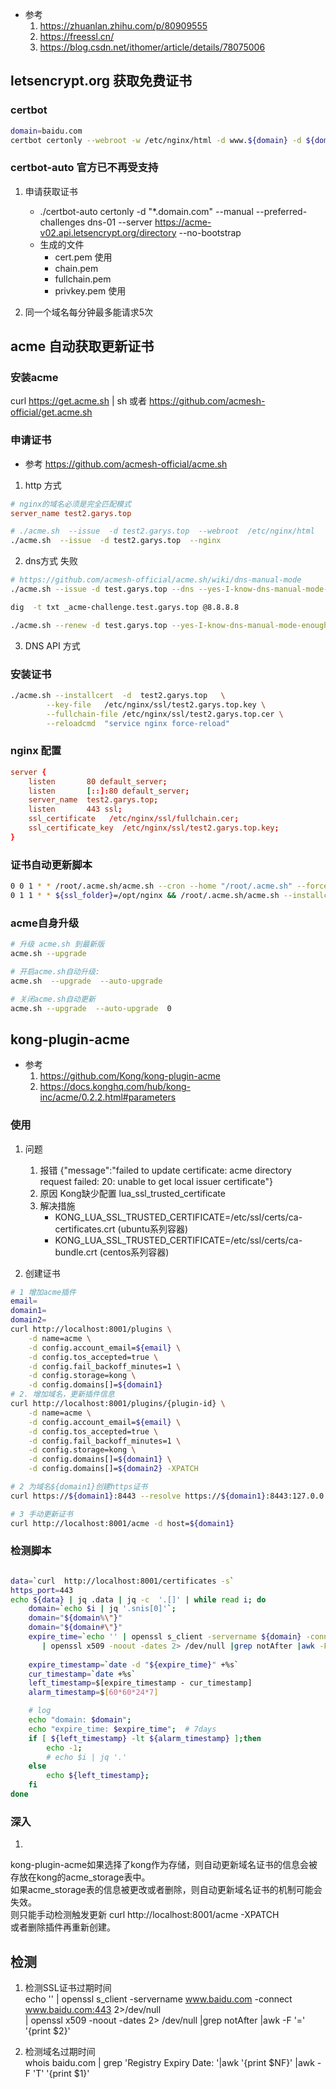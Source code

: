
- 参考
    1. https://zhuanlan.zhihu.com/p/80909555
    2. https://freessl.cn/
    3. https://blog.csdn.net/ithomer/article/details/78075006


## letsencrypt.org 获取免费证书 
### certbot
```sh
domain=baidu.com
certbot certonly --webroot -w /etc/nginx/html -d www.${domain} -d ${domain}
```
### certbot-auto 官方已不再受支持
1. 申请获取证书
    - ./certbot-auto certonly -d "*.domain.com" --manual --preferred-challenges dns-01 --server https://acme-v02.api.letsencrypt.org/directory --no-bootstrap
    - 生成的文件
        - cert.pem 使用
        - chain.pem
        - fullchain.pem
        - privkey.pem 使用

2. 同一个域名每分钟最多能请求5次


## acme 自动获取更新证书
### 安装acme 
curl  https://get.acme.sh | sh
或者
https://github.com/acmesh-official/get.acme.sh

### 申请证书
- 参考 https://github.com/acmesh-official/acme.sh
1. http 方式
```conf
# nginx的域名必须是完全匹配模式
server_name test2.garys.top
```
```bash
# ./acme.sh  --issue  -d test2.garys.top  --webroot  /etc/nginx/html
./acme.sh  --issue  -d test2.garys.top  --nginx
```
2. dns方式 失败
```bash
# https://github.com/acmesh-official/acme.sh/wiki/dns-manual-mode
./acme.sh --issue -d test.garys.top --dns --yes-I-know-dns-manual-mode-enough-go-ahead-please

dig  -t txt _acme-challenge.test.garys.top @8.8.8.8

./acme.sh --renew -d test.garys.top --yes-I-know-dns-manual-mode-enough-go-ahead-please
```

3. DNS API 方式

### 安装证书
```bash
./acme.sh --installcert  -d  test2.garys.top   \
        --key-file   /etc/nginx/ssl/test2.garys.top.key \
        --fullchain-file /etc/nginx/ssl/test2.garys.top.cer \
        --reloadcmd  "service nginx force-reload"
```

### nginx 配置
```conf
server {
    listen       80 default_server;
    listen       [::]:80 default_server;
    server_name  test2.garys.top;
    listen       443 ssl;
    ssl_certificate   /etc/nginx/ssl/fullchain.cer;
    ssl_certificate_key  /etc/nginx/ssl/test2.garys.top.key;
}
```

### 证书自动更新脚本
```bash
0 0 1 * * /root/.acme.sh/acme.sh --cron --home "/root/.acme.sh" --force
0 1 1 * * ${ssl_folder}=/opt/nginx && /root/.acme.sh/acme.sh --installcert  -d  garys.top --key-file   ${ssl_folder}/garys.top.key --fullchain-file ${ssl_folder}/garys.top.cer --reloadcmd  "nginx -s reload"
```

### acme自身升级
```bash
# 升级 acme.sh 到最新版
acme.sh --upgrade

# 开启acme.sh自动升级:
acme.sh  --upgrade  --auto-upgrade

# 关闭acme.sh自动更新
acme.sh --upgrade  --auto-upgrade  0
```

## kong-plugin-acme
- 参考
    1. https://github.com/Kong/kong-plugin-acme
    2. https://docs.konghq.com/hub/kong-inc/acme/0.2.2.html#parameters

### 使用
1. 问题
    1. 报错 {"message":"failed to update certificate: acme directory request failed: 20: unable to get local issuer certificate"}
    2. 原因 Kong缺少配置 lua_ssl_trusted_certificate
    3. 解决措施
        - KONG_LUA_SSL_TRUSTED_CERTIFICATE=/etc/ssl/certs/ca-certificates.crt (ubuntu系列容器)
        - KONG_LUA_SSL_TRUSTED_CERTIFICATE=/etc/ssl/certs/ca-bundle.crt (centos系列容器)

2. 创建证书
```bash
# 1 增加acme插件
email=
domain1=
domain2=
curl http://localhost:8001/plugins \
    -d name=acme \
    -d config.account_email=${email} \
    -d config.tos_accepted=true \
    -d config.fail_backoff_minutes=1 \
    -d config.storage=kong \
    -d config.domains[]=${domain1}
# 2. 增加域名，更新插件信息
curl http://localhost:8001/plugins/{plugin-id} \
    -d name=acme \
    -d config.account_email=${email} \
    -d config.tos_accepted=true \
    -d config.fail_backoff_minutes=1 \
    -d config.storage=kong \
    -d config.domains[]=${domain1} \
    -d config.domains[]=${domain2} -XPATCH

# 2 为域名${domain1}创建https证书
curl https://${domain1}:8443 --resolve https://${domain1}:8443:127.0.0.1 -vk

# 3 手动更新证书
curl http://localhost:8001/acme -d host=${domain1}
```

### 检测脚本
```bash

data=`curl  http://localhost:8001/certificates -s`
https_port=443
echo ${data} | jq .data | jq -c  '.[]' | while read i; do
    domain=`echo $i | jq '.snis[0]'`;
    domain="${domain%\"}"
    domain="${domain#\"}"
    expire_time=`echo '' | openssl s_client -servername ${domain} -connect ${domain}:${https_port} 2>/dev/null \
       | openssl x509 -noout -dates 2> /dev/null |grep notAfter |awk -F '=' '{print $2}'`
    
    expire_timestamp=`date -d "${expire_time}" +%s`
    cur_timestamp=`date +%s`
    left_timestamp=$[expire_timestamp - cur_timestamp]
    alarm_timestamp=$[60*60*24*7]

    # log
    echo "domain: $domain";
    echo "expire_time: $expire_time";  # 7days
    if [ ${left_timestamp} -lt ${alarm_timestamp} ];then 
        echo -1;
        # echo $i | jq '.'
    else 
        echo ${left_timestamp};
    fi
done
```

### 深入
1. 
kong-plugin-acme如果选择了kong作为存储，则自动更新域名证书的信息会被存放在kong的acme_storage表中。  
如果acme_storage表的信息被更改或者删除，则自动更新域名证书的机制可能会失效。  
则只能手动检测触发更新 curl http://localhost:8001/acme -XPATCH  
或者删除插件再重新创建。  

## 检测
1. 检测SSL证书过期时间  
echo '' | openssl s_client -servername www.baidu.com -connect www.baidu.com:443 2>/dev/null \
       | openssl x509 -noout -dates 2> /dev/null |grep notAfter |awk -F '=' '{print $2}'

2. 检测域名过期时间  
whois baidu.com | grep 'Registry Expiry Date: '|awk '{print $NF}' |awk -F 'T' '{print $1}'